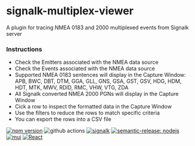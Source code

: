 # signalk-multiplex-viewer
A plugin for tracing NMEA 0183 and 2000 multiplexed events from Signalk server

### Instructions
- Check the Emitters associated with the NMEA data source
- Check the Events associated with the NMEA data source
- Supported NMEA 0183 sentences will display in the Capture Window: APB, BWC, DBT, DTM, GGA, GLL, GNS, GSA, GST, GSV, HDG, HDM, HDT, MTK, MWV, RDID, RMC, VHW, VTG, ZDA
- All Signalk converted NMEA 2000 PGNs will display in the Capture Window
- Cick a row to inspect the formatted data in the Capture Window
- Use the filters to reduce the rows to match specific criteria
- You can export the rows into a CSV file


 [![npm version](https://img.shields.io/npm/v/signalk-multiplex-viewer/latest.svg?logo=npm)](https://badge.fury.io/js/signalk-multiplex-viewer) ![github actions](https://github.com/tonybentley/signalk-multiplex-viewer/actions/workflows/actions.yaml/badge.svg?branch=main) [![signalk](https://img.shields.io/badge/signalk--node--server--plugin-blue?logo=nodedotjs)](https://www.npmjs.com/search?q=keywords:signalk-node-server-plugin) [![semantic-release: nodejs](https://img.shields.io/badge/semantic--release-nodejs-e10079?logo=semantic-release)](https://github.com/semantic-release/semantic-release) [![mui](https://img.shields.io/badge/MUI-v.5.15.2-e10079?logo=mui)](https://mui.com/material-ui/) [![React](https://img.shields.io/badge/React-v.18.2.0-e10079?logo=react)](https://mui.com/material-ui/)